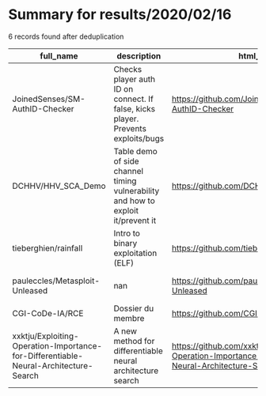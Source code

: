 
# Summary for results/2020/02/16
    
6 records found after deduplication

| full_name | description | html_url | matched_list | matched_count | pushed_at | size | stargazers_count | language | forks_count | vul_ids |
|--------------------------------------------------------------------------------------|----------------------------------------------------------------------------------|---------------------------------------------------------------------------------------------------------|----------------------------------|-----------------|---------------------------|--------|--------------------|------------|---------------|-----------|
| JoinedSenses/SM-AuthID-Checker | Checks player auth ID on connect. If false, kicks player. Prevents exploits/bugs | https://github.com/JoinedSenses/SM-AuthID-Checker | ['exploit'] | 1 | 2020-02-16 20:59:44+00:00 | 28 | 2 | SourcePawn | 1 | [] |
| DCHHV/HHV_SCA_Demo | Table demo of side channel timing vulnerability and how to exploit it/prevent it | https://github.com/DCHHV/HHV_SCA_Demo | ['exploit'] | 1 | 2020-02-16 09:05:01+00:00 | 4120 | 2 | Assembly | 1 | [] |
| tieberghien/rainfall | Intro to binary exploitation (ELF) | https://github.com/tieberghien/rainfall | ['exploit'] | 1 | 2020-02-16 16:55:49+00:00 | 113 | 0 | C | 0 | [] |
| pauleccles/Metasploit-Unleased | nan | https://github.com/pauleccles/Metasploit-Unleased | ['metasploit module OR payload'] | 1 | 2020-02-16 02:26:17+00:00 | 2 | 0 | nan | 0 | [] |
| CGI-CoDe-IA/RCE | Dossier du membre | https://github.com/CGI-CoDe-IA/RCE | ['rce'] | 1 | 2020-02-16 11:33:30+00:00 | 0 | 0 | nan | 0 | [] |
| xxktju/Exploiting-Operation-Importance-for-Differentiable-Neural-Architecture-Search | A new method for differentiable neural architecture search | https://github.com/xxktju/Exploiting-Operation-Importance-for-Differentiable-Neural-Architecture-Search | ['exploit'] | 1 | 2020-02-16 14:47:22+00:00 | 0 | 0 | | 0 | [] |
